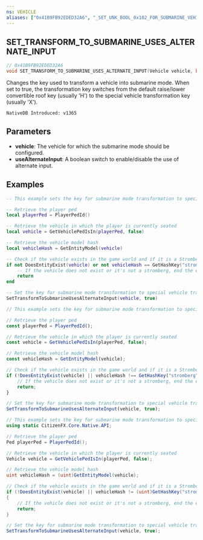 ```yaml
---
ns: VEHICLE
aliases: ["0x41B9FB92EDED32A6", "_SET_UNK_BOOL_0x102_FOR_SUBMARINE_VEHICLE_TASK"]
---
```

## SET_TRANSFORM_TO_SUBMARINE_USES_ALTERNATE_INPUT

```c
// 0x41B9FB92EDED32A6
void SET_TRANSFORM_TO_SUBMARINE_USES_ALTERNATE_INPUT(Vehicle vehicle, bool useAlternateInput);
```

Changes the key used to transform a vehicle into submarine mode. When set to true, the transformation key switches from the default raise/lower convertible roof key (usually 'H') to the special vehicle transformation key (usually 'X').

```
NativeDB Introduced: v1365
```

## Parameters
* **vehicle**: The vehicle for which the submarine mode should be configured.
* **useAlternateInput**: A boolean switch to enable/disable the use of alternate input.

## Examples
```lua
-- This example sets the key for submarine mode transformation to special vehicle transform 

-- Retrieve the player ped
local playerPed = PlayerPedId()

-- Retrieve the vehicle in which the player is currently seated
local vehicle = GetVehiclePedIsIn(playerPed, false)

-- Retrieve the vehicle model hash
local vehicleHash = GetEntityModel(vehicle)

-- Check if the vehicle exists in the game world and if it is a Stromberg.
if not DoesEntityExist(vehicle) or not vehicleHash == GetHashKey("stromberg") then
    -- If the vehicle does not exist or it's not a stromberg, end the execution of the code here.
    return
end

-- Set the key for submarine mode transformation to special vehicle transform (X by default)
SetTransformToSubmarineUsesAlternateInput(vehicle, true) 
```

```js
// This example sets the key for submarine mode transformation to special vehicle transform

// Retrieve the player ped
const playerPed = PlayerPedId();

// Retrieve the vehicle in which the player is currently seated
const vehicle = GetVehiclePedIsIn(playerPed, false);

// Retrieve the vehicle model hash
const vehicleHash = GetEntityModel(vehicle);

// Check if the vehicle exists in the game world and if it is a Stromberg.
if (!DoesEntityExist(vehicle) || vehicleHash !== GetHashKey("stromberg")) {
    // If the vehicle does not exist or it's not a stromberg, end the execution of the code here.
    return;
}

// Set the key for submarine mode transformation to special vehicle transform (X by default)
SetTransformToSubmarineUsesAlternateInput(vehicle, true);
```

```cs
// This example sets the key for submarine mode transformation to special vehicle transform
using static CitizenFX.Core.Native.API;

// Retrieve the player ped
Ped playerPed = PlayerPedId();

// Retrieve the vehicle in which the player is currently seated
Vehicle vehicle = GetVehiclePedIsIn(playerPed, false);

// Retrieve the vehicle model hash
uint vehicleHash = (uint)GetEntityModel(vehicle);

// Check if the vehicle exists in the game world and if it is a Stromberg.
if (!DoesEntityExist(vehicle) || vehicleHash != (uint)GetHashKey("stromberg"))
{
    // If the vehicle does not exist or it's not a stromberg, end the execution of the code here.
    return;
}

// Set the key for submarine mode transformation to special vehicle transform (X by default)
SetTransformToSubmarineUsesAlternateInput(vehicle, true);
```
